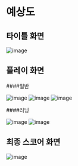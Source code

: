 # 예상도

## 타이틀 화면

![image](https://user-images.githubusercontent.com/63458011/133534909-3bc8aa9f-009d-4161-bc03-7d9e26578711.png)

## 플레이 화면

####일반

![image](https://user-images.githubusercontent.com/63458011/133534924-e3bcd07c-1b17-4191-8a85-a81992283fdd.png)
![image](https://user-images.githubusercontent.com/63458011/133535064-0870551a-7b9e-4310-92fe-6b513e9f1724.png)
![image](https://user-images.githubusercontent.com/63458011/133535077-fc34b75e-cc21-49a1-ace8-6f416f5fc343.png)

####러닝

![image](https://user-images.githubusercontent.com/63458011/133535103-7540e533-6915-4875-94e3-a9a63979cf7f.png)
![image](https://user-images.githubusercontent.com/63458011/133535117-679498f1-69cb-4dfd-ad82-22c772b6fc88.png)


## 최종 스코어 화면

![image](https://user-images.githubusercontent.com/63458011/133534956-3763377c-9229-46e2-b565-718ca7ebee94.png)
